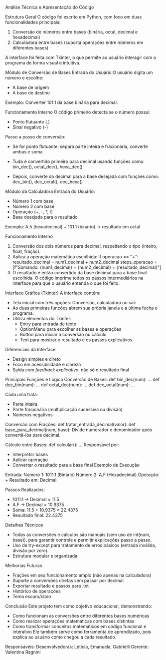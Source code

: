 
Análise Técnica e Apresentação do Código

 Estrutura Geral
O código foi escrito em Python, com foco em duas funcionalidades principais:
1. Conversão de números entre bases (binária, octal, decimal e hexadecimal)  
2. Calculadora entre bases (suporta operações entre números em diferentes bases)

A interface foi feita com Tkinter, o que permite ao usuário interagir com o programa de forma visual e intuitiva.

 Módulo de Conversão de Bases
Entrada do Usuário
O usuário digita um número e escolhe:
- A base de origem
- A base de destino

 Exemplo: Converter 101.1 da base binária para decimal.

 Funcionamento Interno
O código primeiro detecta se o número possui:
- Ponto flutuante (.)
- Sinal negativo (-)

 Passo a passo de conversão:
- Se for ponto flutuante: separa parte inteira e fracionária, converte ambas e soma.


- Tudo é convertido primeiro para decimal usando funções como:
bin_dec(), octal_dec(), hexa_dec()
- Depois, converte do decimal para a base desejada com funções como:
dec_bin(), dec_octal(), dec_hexa()

 Módulo da Calculadora
Entrada do Usuário:
- Número 1 com base
- Número 2 com base
- Operação (+, -, *, /)
- Base desejada para o resultado

 Exemplo: A.5 (hexadecimal) + 101.1 (binário) → resultado em octal

 Funcionamento Interno
1. Conversão dos dois números para decimal, respeitando o tipo (inteiro, float, fração).
2. Aplica a operação matemática escolhida:
        if operacao == "+":
            resultado_decimal = num1_decimal + num2_decimal
            steps_operacao = [f"Somando: {num1_decimal} + {num2_decimal} = {resultado_decimal}"]
3. O resultado é então convertido da base decimal para a base final escolhida.
O código imprime todos os passos intermediários na interface para que o usuário entenda o que foi feito.

 Interface Gráfica (Tkinter)
A interface contém:
- Tela inicial com três opções: Conversão, calculadora ou sair
- As duas primeiras funções abrem sua própria janela e a última fecha o programa.
- Utiliza elementos do Tkinter:
  - Entry para entrada de texto
  - OptionMenu para escolher as bases e operações
  - Button para iniciar a conversão ou cálculo
  - Text para mostrar o resultado e os passos explicativos

Diferenciais da Interface
- Design simples e direto
- Foco em acessibilidade e clareza
- Saída com *feedback explicativo*, não só o resultado final

 Principais Funções e Lógica
Conversão de Bases:
def bin_dec(num): ...
def dec_bin(num): ...
def octal_dec(num): ...
def dec_octal(num): ...

Cada uma trata:
- Parte inteira
- Parte fracionária (multiplicação sucessiva ou divisão)
- Números negativos

Conversão com Frações:
def tratar_entrada_decimal(valor):
def base_para_decimal(num, base):
Divide numerador e denominador após convertê-los para decimal.

 Cálculo entre Bases:
def calcular(): ...
Responsável por:
- Interpretar bases
- Aplicar operação
- Converter o resultado para a base final
 Exemplo de Execução

Entrada:
Número 1: 1011.1  (Binário)
Número 2: A.F     (Hexadecimal)
Operação: +
Resultado em: Decimal

Passos Realizados:
- 1011.1 → Decimal = 11.5
- A.F → Decimal = 10.9375
- Soma: 11.5 + 10.9375 = 22.4375
- Resultado final: 22.4375

 Detalhes Técnicos
- Todas as conversões e cálculos são manuais (sem uso de int(num, base)), para garantir controle e permitir explicações passo a passo.
- Uso de try-except para tratamento de erros básicos (entrada inválida, divisão por zero).
- Estrutura modular e organizada.

Melhorias Futuras
- Frações em seu funcionamento amplo (não apenas na calculadora)
- Suporte a conversões diretas sem passar por decimal
- Exportar resultado e passos para .txt
- Histórico de operações
- Tema escuro/claro


Conclusão
Este projeto tem como objetivo educacional, demonstrando:
- Como funcionam as conversões entre diferentes bases numéricas
- Como realizar operações matemáticas com bases distintas
- Como transformar conceitos matemáticos em código funcional e interativo
Ele também serve como ferramenta de aprendizado, pois explica ao usuário como chegou a cada resultado.


Responsáveis:
Desenvolvedoras: Leticia, Emanuela, Gabrielli
Gerente: Valentina Ragnini
